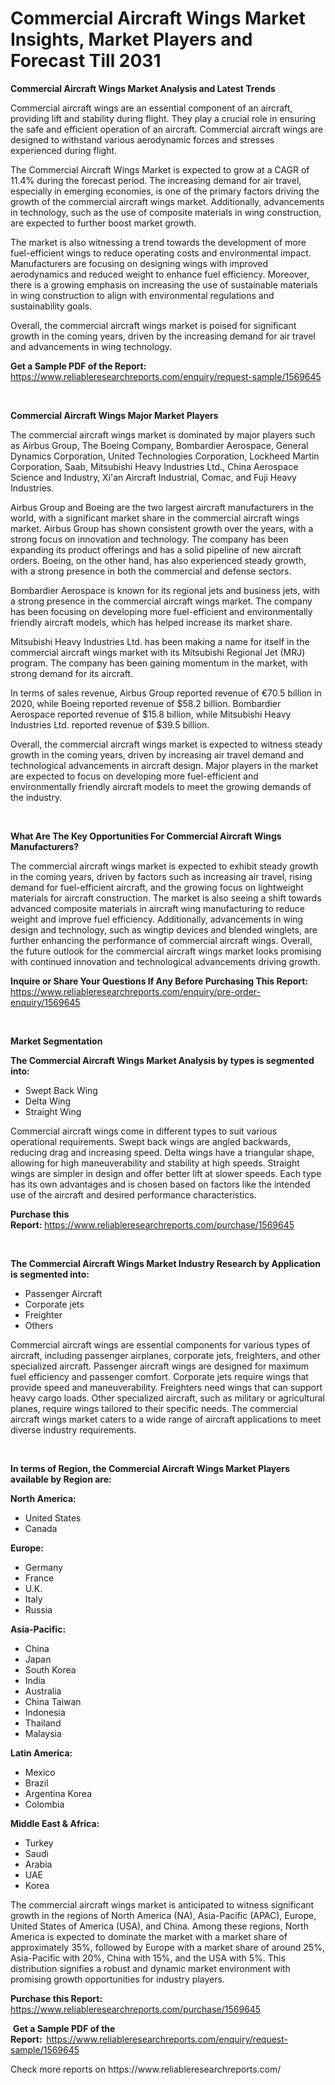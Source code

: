 <p><h1>Commercial Aircraft Wings Market Insights, Market Players and Forecast Till 2031</h1></p><p><strong>Commercial Aircraft Wings Market Analysis and Latest Trends</strong></p>
<p><p>Commercial aircraft wings are an essential component of an aircraft, providing lift and stability during flight. They play a crucial role in ensuring the safe and efficient operation of an aircraft. Commercial aircraft wings are designed to withstand various aerodynamic forces and stresses experienced during flight.</p><p>The Commercial Aircraft Wings Market is expected to grow at a CAGR of 11.4% during the forecast period. The increasing demand for air travel, especially in emerging economies, is one of the primary factors driving the growth of the commercial aircraft wings market. Additionally, advancements in technology, such as the use of composite materials in wing construction, are expected to further boost market growth.</p><p>The market is also witnessing a trend towards the development of more fuel-efficient wings to reduce operating costs and environmental impact. Manufacturers are focusing on designing wings with improved aerodynamics and reduced weight to enhance fuel efficiency. Moreover, there is a growing emphasis on increasing the use of sustainable materials in wing construction to align with environmental regulations and sustainability goals.</p><p>Overall, the commercial aircraft wings market is poised for significant growth in the coming years, driven by the increasing demand for air travel and advancements in wing technology.</p></p>
<p><strong>Get a Sample PDF of the Report:&nbsp;</strong> <a href="https://www.reliableresearchreports.com/enquiry/request-sample/1569645">https://www.reliableresearchreports.com/enquiry/request-sample/1569645</a></p>
<p>&nbsp;</p>
<p><strong>Commercial Aircraft Wings Major Market Players</strong></p>
<p><p>The commercial aircraft wings market is dominated by major players such as Airbus Group, The Boeing Company, Bombardier Aerospace, General Dynamics Corporation, United Technologies Corporation, Lockheed Martin Corporation, Saab, Mitsubishi Heavy Industries Ltd., China Aerospace Science and Industry, Xi'an Aircraft Industrial, Comac, and Fuji Heavy Industries.</p><p>Airbus Group and Boeing are the two largest aircraft manufacturers in the world, with a significant market share in the commercial aircraft wings market. Airbus Group has shown consistent growth over the years, with a strong focus on innovation and technology. The company has been expanding its product offerings and has a solid pipeline of new aircraft orders. Boeing, on the other hand, has also experienced steady growth, with a strong presence in both the commercial and defense sectors.</p><p>Bombardier Aerospace is known for its regional jets and business jets, with a strong presence in the commercial aircraft wings market. The company has been focusing on developing more fuel-efficient and environmentally friendly aircraft models, which has helped increase its market share.</p><p>Mitsubishi Heavy Industries Ltd. has been making a name for itself in the commercial aircraft wings market with its Mitsubishi Regional Jet (MRJ) program. The company has been gaining momentum in the market, with strong demand for its aircraft.</p><p>In terms of sales revenue, Airbus Group reported revenue of €70.5 billion in 2020, while Boeing reported revenue of $58.2 billion. Bombardier Aerospace reported revenue of $15.8 billion, while Mitsubishi Heavy Industries Ltd. reported revenue of $39.5 billion.</p><p>Overall, the commercial aircraft wings market is expected to witness steady growth in the coming years, driven by increasing air travel demand and technological advancements in aircraft design. Major players in the market are expected to focus on developing more fuel-efficient and environmentally friendly aircraft models to meet the growing demands of the industry.</p></p>
<p>&nbsp;</p>
<p><strong>What Are The Key Opportunities For Commercial Aircraft Wings Manufacturers?</strong></p>
<p><p>The commercial aircraft wings market is expected to exhibit steady growth in the coming years, driven by factors such as increasing air travel, rising demand for fuel-efficient aircraft, and the growing focus on lightweight materials for aircraft construction. The market is also seeing a shift towards advanced composite materials in aircraft wing manufacturing to reduce weight and improve fuel efficiency. Additionally, advancements in wing design and technology, such as wingtip devices and blended winglets, are further enhancing the performance of commercial aircraft wings. Overall, the future outlook for the commercial aircraft wings market looks promising with continued innovation and technological advancements driving growth.</p></p>
<p><strong>Inquire or Share Your Questions If Any Before Purchasing This Report:</strong> <a href="https://www.reliableresearchreports.com/enquiry/pre-order-enquiry/1569645">https://www.reliableresearchreports.com/enquiry/pre-order-enquiry/1569645</a></p>
<p>&nbsp;</p>
<p><strong>Market Segmentation</strong></p>
<p><strong>The Commercial Aircraft Wings Market Analysis by types is segmented into:</strong></p>
<p><ul><li>Swept Back Wing</li><li>Delta Wing</li><li>Straight Wing</li></ul></p>
<p><p>Commercial aircraft wings come in different types to suit various operational requirements. Swept back wings are angled backwards, reducing drag and increasing speed. Delta wings have a triangular shape, allowing for high maneuverability and stability at high speeds. Straight wings are simpler in design and offer better lift at slower speeds. Each type has its own advantages and is chosen based on factors like the intended use of the aircraft and desired performance characteristics.</p></p>
<p><strong>Purchase this Report:&nbsp;</strong><a href="https://www.reliableresearchreports.com/purchase/1569645">https://www.reliableresearchreports.com/purchase/1569645</a></p>
<p>&nbsp;</p>
<p><strong>The Commercial Aircraft Wings Market Industry Research by Application is segmented into:</strong></p>
<p><ul><li>Passenger Aircraft</li><li>Corporate jets</li><li>Freighter</li><li>Others</li></ul></p>
<p><p>Commercial aircraft wings are essential components for various types of aircraft, including passenger airplanes, corporate jets, freighters, and other specialized aircraft. Passenger aircraft wings are designed for maximum fuel efficiency and passenger comfort. Corporate jets require wings that provide speed and maneuverability. Freighters need wings that can support heavy cargo loads. Other specialized aircraft, such as military or agricultural planes, require wings tailored to their specific needs. The commercial aircraft wings market caters to a wide range of aircraft applications to meet diverse industry requirements.</p></p>
<p>&nbsp;</p>
<p><strong>In terms of Region, the Commercial Aircraft Wings Market Players available by Region are:</strong></p>
<p>
    <p> <strong> North America: </strong>
        <ul>
            <li>United States</li>
            <li>Canada</li>
        </ul>
        </p> 
    <p> <strong> Europe: </strong>
        <ul>
            <li>Germany</li>
            <li>France</li>
            <li>U.K.</li>
            <li>Italy</li>
            <li>Russia</li>
        </ul>
        </p> 
    <p> <strong> Asia-Pacific: </strong>
        <ul>
            <li>China</li>
            <li>Japan</li>
            <li>South Korea</li>
            <li>India</li>
            <li>Australia</li>
            <li>China Taiwan</li>
            <li>Indonesia</li>
            <li>Thailand</li>
            <li>Malaysia</li>
        </ul>
        </p> 
    <p> <strong> Latin America: </strong>
        <ul>
            <li>Mexico</li>
            <li>Brazil</li>
            <li>Argentina Korea</li>
            <li>Colombia</li>
        </ul>
        </p> 
    <p> <strong> Middle East & Africa: </strong>
        <ul>
            <li>Turkey</li>
            <li>Saudi</li>
            <li>Arabia</li>
            <li>UAE</li>
            <li>Korea</li>
        </ul>
    </p>
    </p>
<p><p>The commercial aircraft wings market is anticipated to witness significant growth in the regions of North America (NA), Asia-Pacific (APAC), Europe, United States of America (USA), and China. Among these regions, North America is expected to dominate the market with a market share of approximately 35%, followed by Europe with a market share of around 25%, Asia-Pacific with 20%, China with 15%, and the USA with 5%. This distribution signifies a robust and dynamic market environment with promising growth opportunities for industry players.</p></p>
<p><strong>Purchase this Report: </strong><a href="https://www.reliableresearchreports.com/purchase/1569645">https://www.reliableresearchreports.com/purchase/1569645</a></p>
<p>&nbsp;<strong>Get a Sample PDF of the Report:&nbsp;&nbsp;</strong><a href="https://www.reliableresearchreports.com/enquiry/request-sample/1569645">https://www.reliableresearchreports.com/enquiry/request-sample/1569645</a></p>
<p><strong></strong></p>
<p>Check more reports on https://www.reliableresearchreports.com/</p>